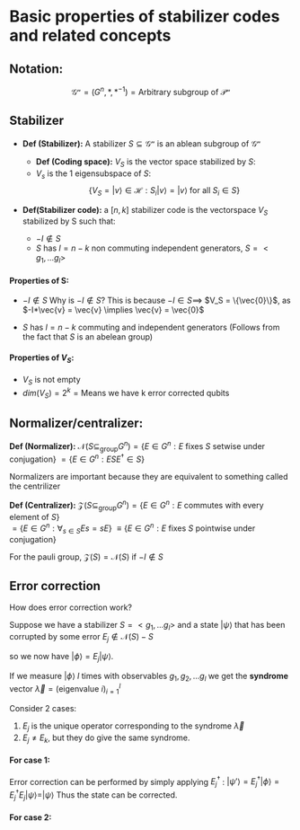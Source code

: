 # Basic properties of stabilizer codes and related concepts

## Notation:
$$\mathcal{G^n}=(G^n,*,*^{-1})=  \text{Arbitrary subgroup of } \mathcal{P^n}$$
## Stabilizer
- **Def (Stabilizer):** A stabilizer $S\subseteq \mathcal{G^n}$ is an ablean subgroup of $\mathcal{G^n}$ 




	- **Def (Coding space):** $V_S$ is the vector space stabilized by $S$:
	- $V_s$ is the 1 eigensubspace of $S$: $$\{V_S =|v\rangle \in \mathcal{H} : S_i |v\rangle = |v\rangle \text{ for all } S_i \in S\}$$

- **Def(Stabilizer code):** a $[n,k]$ stabilizer code is the vectorspace $V_S$ stabilized by S such that:
	- $-I \notin S$
	- $S$ has $l=n-k$ non commuting independent generators, $S = <g_1, ... g_l>$



#### Properties of S:
- $-I \notin S$ 
Why is $-I\notin S$?
	This is because $-I\in S \implies$ $V_S = \{\vec{0}\}$, as $-I*\vec{v} = \vec{v} \implies \vec{v} = \vec{0}$ 

- $S$ has $l=n-k$ commuting and independent generators
		(Follows from the fact that $S$ is an abelean group)


#### Properties of $V_S$:
- $V_S$ is not empty
- $dim(V_S)= 2^{k} = \text{Means we have k error corrected qubits}$


## Normalizer/centralizer:
**Def (Normalizer):** $\mathcal{N}(S\subseteq_\text{group} G^n)=\{E\in G^n: E \text{ fixes } S \text{ setwise under conjugation}\}$ 
														$= \{E\in G^n : E SE^\dagger \in S \}$

Normalizers are important because they are equivalent to something called the centrilizer

**Def (Centralizer):**  $\mathcal{Z}(S\subseteq_\text{group} G^n)=\{E\in G^n : E\text{ commutes with every element of }S\}$  
														$= \{E\in G^n : \forall_{s\in S} {E s=sE} \}$
														$\equiv\{E\in G^n: E \text{ fixes } S \text{ pointwise under conjugation}\}$

For the pauli group, $\mathcal{Z}(S)=\mathcal{N}(S)$ if $-I \notin S$



## Error correction
How does error correction work?

Suppose we have a stabilizer $S = <g_1,...g_l>$
and a state $|\psi\rangle$ that has been corrupted by some error $E_j \notin \mathcal{N}(S)-S$

so we now have $|\phi\rangle=E_j|\psi\rangle$. 

If we measure $|\phi\rangle$ $l$ times with observables $g_1, g_2,...g_l$ we get the **syndrome** vector $\vec{\lambda} = (\text{eigenvalue } i)_{i=1}^{l}$

Consider 2 cases:
1) $E_j$ is the unique operator corresponding to the syndrome $\vec{\lambda}$
2) $E_j\ne E_k$, but they do give the same syndrome.

#### For case 1:
Error correction can be performed by simply applying $E_j^\dagger$ :
$|\psi '\rangle=E_j^\dagger |\phi\rangle = E_j^\dagger E_j |\psi\rangle = |\psi\rangle$
Thus the state can be corrected.

#### For case 2:
